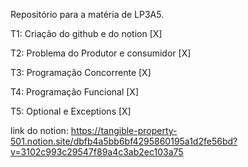 Repositório para a matéria de LP3A5.

T1: Criação do github e do notion [X]

T2: Problema do Produtor e consumidor [X]

T3: Programação Concorrente [X]

T4: Programação Funcional [X]

T5: Optional e Exceptions [X]



link do notion: https://tangible-property-501.notion.site/dbfb4a5bb6bf4295860195a1d2fe56bd?v=3102c993c29547f89a4c3ab2ec103a75
